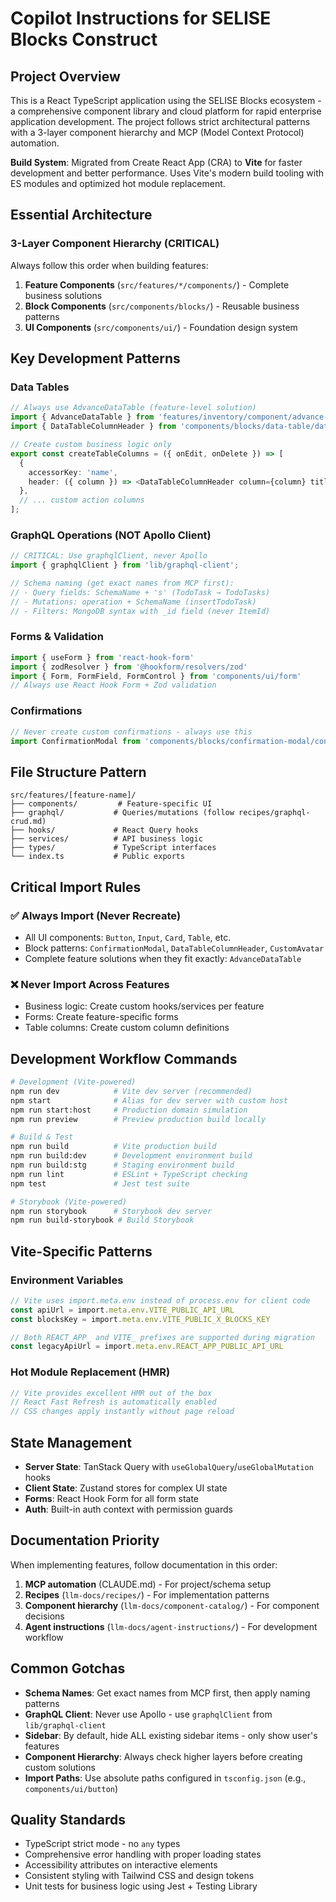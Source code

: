 # Copilot Instructions for SELISE Blocks Construct

## Project Overview

This is a React TypeScript application using the SELISE Blocks ecosystem - a comprehensive component library and cloud platform for rapid enterprise application development. The project follows strict architectural patterns with a 3-layer component hierarchy and MCP (Model Context Protocol) automation.

**Build System**: Migrated from Create React App (CRA) to **Vite** for faster development and better performance. Uses Vite's modern build tooling with ES modules and optimized hot module replacement.

## Essential Architecture

### 3-Layer Component Hierarchy (CRITICAL)
Always follow this order when building features:
1. **Feature Components** (`src/features/*/components/`) - Complete business solutions
2. **Block Components** (`src/components/blocks/`) - Reusable business patterns  
3. **UI Components** (`src/components/ui/`) - Foundation design system

## Key Development Patterns

### Data Tables
```typescript
// Always use AdvanceDataTable (feature-level solution)
import { AdvanceDataTable } from 'features/inventory/component/advance-data-table/advance-data-table'
import { DataTableColumnHeader } from 'components/blocks/data-table/data-table-column-header'

// Create custom business logic only
export const createTableColumns = ({ onEdit, onDelete }) => [
  {
    accessorKey: 'name',
    header: ({ column }) => <DataTableColumnHeader column={column} title="Name" />,
  },
  // ... custom action columns
];
```

### GraphQL Operations (NOT Apollo Client)
```typescript
// CRITICAL: Use graphqlClient, never Apollo
import { graphqlClient } from 'lib/graphql-client';

// Schema naming (get exact names from MCP first):
// - Query fields: SchemaName + 's' (TodoTask → TodoTasks)
// - Mutations: operation + SchemaName (insertTodoTask)
// - Filters: MongoDB syntax with _id field (never ItemId)
```

### Forms & Validation
```typescript
import { useForm } from 'react-hook-form'
import { zodResolver } from '@hookform/resolvers/zod'
import { Form, FormField, FormControl } from 'components/ui/form'
// Always use React Hook Form + Zod validation
```

### Confirmations
```typescript
// Never create custom confirmations - always use this
import ConfirmationModal from 'components/blocks/confirmation-modal/confirmation-modal'
```

## File Structure Pattern

```
src/features/[feature-name]/
├── components/         # Feature-specific UI
├── graphql/           # Queries/mutations (follow recipes/graphql-crud.md)
├── hooks/             # React Query hooks
├── services/          # API business logic
├── types/             # TypeScript interfaces
└── index.ts           # Public exports
```

## Critical Import Rules

### ✅ Always Import (Never Recreate)
- All UI components: `Button`, `Input`, `Card`, `Table`, etc.
- Block patterns: `ConfirmationModal`, `DataTableColumnHeader`, `CustomAvatar`
- Complete feature solutions when they fit exactly: `AdvanceDataTable`

### ❌ Never Import Across Features
- Business logic: Create custom hooks/services per feature
- Forms: Create feature-specific forms
- Table columns: Create custom column definitions

## Development Workflow Commands

```bash
# Development (Vite-powered)
npm run dev            # Vite dev server (recommended)
npm start              # Alias for dev server with custom host
npm run start:host     # Production domain simulation
npm run preview        # Preview production build locally

# Build & Test
npm run build          # Vite production build
npm run build:dev      # Development environment build
npm run build:stg      # Staging environment build
npm run lint           # ESLint + TypeScript checking
npm test               # Jest test suite

# Storybook (Vite-powered)
npm run storybook      # Storybook dev server
npm run build-storybook # Build Storybook
```

## Vite-Specific Patterns

### Environment Variables
```typescript
// Vite uses import.meta.env instead of process.env for client code
const apiUrl = import.meta.env.VITE_PUBLIC_API_URL
const blocksKey = import.meta.env.VITE_PUBLIC_X_BLOCKS_KEY

// Both REACT_APP_ and VITE_ prefixes are supported during migration
const legacyApiUrl = import.meta.env.REACT_APP_PUBLIC_API_URL
```

### Hot Module Replacement (HMR)
```typescript
// Vite provides excellent HMR out of the box
// React Fast Refresh is automatically enabled
// CSS changes apply instantly without page reload
```

## State Management

- **Server State**: TanStack Query with `useGlobalQuery`/`useGlobalMutation` hooks
- **Client State**: Zustand stores for complex UI state
- **Forms**: React Hook Form for all form state
- **Auth**: Built-in auth context with permission guards

## Documentation Priority

When implementing features, follow documentation in this order:
1. **MCP automation** (CLAUDE.md) - For project/schema setup
2. **Recipes** (`llm-docs/recipes/`) - For implementation patterns
3. **Component hierarchy** (`llm-docs/component-catalog/`) - For component decisions
4. **Agent instructions** (`llm-docs/agent-instructions/`) - For development workflow

## Common Gotchas

- **Schema Names**: Get exact names from MCP first, then apply naming patterns
- **GraphQL Client**: Never use Apollo - use `graphqlClient` from `lib/graphql-client`  
- **Sidebar**: By default, hide ALL existing sidebar items - only show user's features
- **Component Hierarchy**: Always check higher layers before creating custom solutions
- **Import Paths**: Use absolute paths configured in `tsconfig.json` (e.g., `components/ui/button`)

## Quality Standards

- TypeScript strict mode - no `any` types
- Comprehensive error handling with proper loading states
- Accessibility attributes on interactive elements
- Consistent styling with Tailwind CSS and design tokens
- Unit tests for business logic using Jest + Testing Library